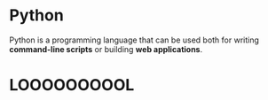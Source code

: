 <h1>Python</h1>

<p>Python is a programming language that can be used both for writing <strong>command-line scripts</strong> or building <strong>web applications</strong>.</p>

# LOOOOOOOOOL